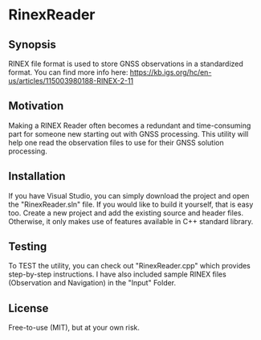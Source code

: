 # RinexReader

## Synopsis

RINEX file format is used to store GNSS observations in a standardized format. 
You can find more info here: https://kb.igs.org/hc/en-us/articles/115003980188-RINEX-2-11

## Motivation

Making a RINEX Reader often becomes a redundant and time-consuming part for someone new starting out with GNSS processing. This utility will help one read the observation files to use for their GNSS solution processing. 

## Installation

If you have Visual Studio, you can simply download the project and open the "RinexReader.sln" file. If you would like to build it yourself, that is easy too. Create a new project and add the existing source and header files. 
Otherwise, it only makes use of features available in C++ standard library.

## Testing

To TEST the utility, you can check out "RinexReader.cpp" which provides step-by-step instructions. I have also included sample RINEX files (Observation and Navigation) in the "Input" Folder.

## License

Free-to-use (MIT), but at your own risk.
